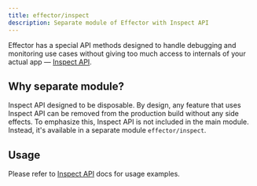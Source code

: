 ```yaml
---
title: effector/inspect
description: Separate module of Effector with Inspect API
---
```


Effector has a special API methods designed to handle debugging and monitoring use cases without giving too much access to internals of your actual app — [Inspect API](/en/api/effector/inspect).

## Why separate module?

Inspect API designed to be disposable. By design, any feature that uses Inspect API can be removed from the production build without any side effects. To emphasize this, Inspect API is not included in the main module. Instead, it's available in a separate module `effector/inspect`.

## Usage

Please refer to [Inspect API](/en/api/effector/inspect) docs for usage examples.
